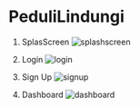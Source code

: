 # PeduliLindungi

1. SplasScreen
![splashscreen](https://user-images.githubusercontent.com/54392942/120133572-a0462800-c1f6-11eb-9694-9a39bdf11645.PNG)

2. Login 
![login](https://user-images.githubusercontent.com/54392942/120144588-6122d180-c20c-11eb-81ce-4029867a7c48.PNG)

3. Sign Up
![signup](https://user-images.githubusercontent.com/54392942/120144598-68e27600-c20c-11eb-8be0-204330b0494b.PNG)

4. Dashboard
![dashboard](https://user-images.githubusercontent.com/54392942/120144643-7c8ddc80-c20c-11eb-89cd-726a921d5976.PNG)
